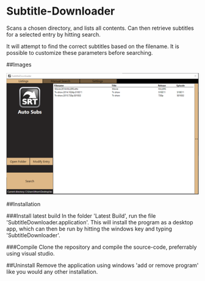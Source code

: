 # Subtitle-Downloader
Scans a chosen directory, and lists all contents. Can then retrieve subtitles for a selected entry by hitting search.

It will attempt to find the correct subtitles based on the filename. It is possible to customize these parameters before searching.

##Images

![](https://raw.githubusercontent.com/crashh/Subtitle-Downloader/master/example.png)

##Installation

###Install latest build
In the folder 'Latest Build', run the file 'SubtitleDownloader.application'. This will install the program as a desktop app, which can then be run by hitting the windows key and typing 'SubtitleDownloader'.

###Compile
Clone the repository and compile the source-code, preferrably using visual studio.

##Uninstall
Remove the application using windows 'add or remove program' like you would any other installation.
